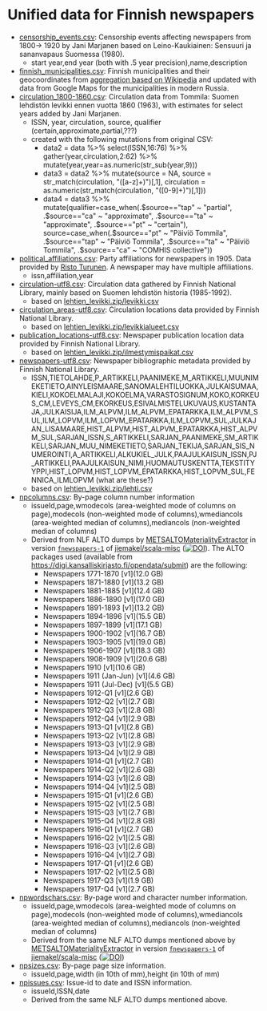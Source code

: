 # Unified data for Finnish newspapers

- [censorship_events.csv](censorship_events.csv): Censorship events affecting newspapers from 1800-> 1920 by Jani Marjanen based on Leino-Kaukiainen: Sensuuri ja sananvapaus Suomessa (1980).
  - start year,end year (both with .5 year precision),name,description
- [finnish_municipalities.csv](finnish_municipalities.csv): Finnish municipalities and their geocoordinates from [aggregation based on Wikipedia](http://datajournalismi.blogspot.fi/2013/03/suomen-kuntien-koordinaattitiedot.html) and updated with data from Google Maps for the municipalities in modern Russia.
- [circulation_1800-1860.csv](circulation_1800-1860.csv): Circulation data from Tommila: Suomen lehdistön levikki ennen vuotta 1860 (1963), with estimates for select years added by Jani Marjanen.
  - ISSN, year, circulation, source, qualifier (certain,approximate,partial,???)
  - created with the following mutations from original CSV:
    - data2 = data %>% select(ISSN,16:76) %>% gather(year,circulation,2:62) %>% mutate(year,year=as.numeric(str_sub(year,9)))
    - data3 = data2 %>% mutate(source = NA, source = str_match(circulation, "([a-z]+)")[,1], circulation = as.numeric(str_match(circulation, "([0-9]+)")[,1]))
    - data4 = data3 %>% mutate(qualifier=case_when(.$source=="tap" ~ "partial", .$source=="ca" ~ "approximate", .$source=="ta" ~ "approximate", .$source=="pt" ~ "certain"), source=case_when(.$source=="pt" ~ "Päiviö Tommila", .$source=="tap" ~ "Päiviö Tommila", .$source=="ta" ~ "Päiviö Tommila", .$source=="ca" ~ "COMHIS collective"))
- [political_affiliations.csv](1905newspapers_parties.csv): Party affiliations for newspapers in 1905. Data provided by [Risto Turunen](http://www.uta.fi/yky/en/contact/personnel/ristoturunen). A newspaper may have multiple affiliations.
  - issn,affiliation,year
- [circulation-utf8.csv](circulation-utf8.csv): Circulation data gathered by Finnish National Library, mainly based on Suomen lehdistön historia (1985-1992).
  - based on [lehtien_levikki.zip/levikki.csv](/finnish-newspapers/originals/lehtien_levikki.zip)
- [circulation_areas-utf8.csv](circulation_areas-utf8.csv): Circulation locations data provided by Finnish National Library.
  - based on [lehtien_levikki.zip/levikkialueet.csv](/finnish-newspapers/originals/lehtien_levikki.zip)
- [publication_locations-utf8.csv](publication_locations-utf8.csv): Newspaper publication location data provided by Finnish National Library.
  - based on [lehtien_levikki.zip/ilmestymispaikat.csv](/finnish-newspapers/originals/lehtien_levikki.zip)
- [newspapers-utf8.csv](newspapers-utf8.csv): Newspaper bibliographic metadata provided by Finnish National Library.
  - ISSN,TIETOLAHDE,P_ARTIKKELI,PAANIMEKE,M_ARTIKKELI,MUUNIMEKETIETO,AINYLEISMAARE,SANOMALEHTILUOKKA,JULKAISUMAA,KIELI,KOKOELMALAJI,KOKOELMA,VARASTOSIGNUM,KOKO,KORKEUS_CM,LEVEYS_CM,EKORKEUS,ESIVALMISTELUKUVAUS,KUSTANTAJA,JULKAISIJA,ILM_ALPVM,ILM_ALPVM_EPATARKKA,ILM_ALPVM_SUL,ILM_LOPVM,ILM_LOPVM_EPATARKKA,ILM_LOPVM_SUL,JULKAJAN_LISAMAARE,HIST_ALPVM,HIST_ALPVM_EPATARKKA,HIST_ALPVM_SUL,SARJAN_ISSN,S_ARTIKKELI,SARJAN_PAANIMEKE,SM_ARTIKKELI,SARJAN_MUU_NIMEKETIETO,SARJAN_TEKIJA,SARJAN_SIS_NUMEROINTI,A_ARTIKKELI,ALKUKIEL_JULK,PAAJULKAISUN_ISSN,PJ_ARTIKKELI,PAAJULKAISUN_NIMI,HUOMAUTUSKENTTA,TEKSTITYYPPI,HIST_LOPVM,HIST_LOPVM_EPATARKKA,HIST_LOPVM_SUL,FENNICA_ILMLOPVM (what are these?)
  - based on [lehtien_levikki.zip/lehti.csv](/finnish-newspapers/originals/lehtien_levikki.zip)
- [npcolumns.csv](npcolumns.csv): By-page column number information
  - issueId,page,wmodecols (area-weighted mode of columns on page),modecols (non-weighted mode of columns),wmediancols (area-weighted median of columns),mediancols (non-weighted median of columns)
  - Derived from NLF ALTO dumps by [METSALTOMaterialityExtractor](https://github.com/jiemakel/scala-misc/blob/fnewspapers-1/src/main/scala/METSALTOMaterialityExtractor.scala) in version [`fnewspapers-1`](https://github.com/jiemakel/scala-misc/tree/fnewspapers-1) of [jiemakel/scala-misc](https://github.com/jiemakel/scala-misc/) ([![DOI](https://zenodo.org/badge/DOI/10.5281/zenodo.3381993.svg)](https://doi.org/10.5281/zenodo.3381993)). The ALTO packages used (available from https://digi.kansalliskirjasto.fi/opendata/submit) are the following:
    - Newspapers 1771-1870 [v1](12.0 GB)
    - Newspapers 1871-1880 [v1](13.2 GB)
    - Newspapers 1881-1885 [v1](12.4 GB)
    - Newspapers 1886-1890 [v1](17.0 GB)
    - Newspapers 1891-1893 [v1](13.2 GB)
    - Newspapers 1894-1896 [v1](15.5 GB)
    - Newspapers 1897-1899 [v1](17.1 GB)
    - Newspapers 1900-1902 [v1](16.7 GB)
    - Newspapers 1903-1905 [v1](19.0 GB)
    - Newspapers 1906-1907 [v1](18.3 GB)
    - Newspapers 1908-1909 [v1](20.6 GB)
    - Newspapers 1910 [v1](10.6 GB)
    - Newspapers 1911 (Jan-Jun) [v1](4.6 GB)
    - Newspapers 1911 (Jul-Dec) [v1](5.5 GB)
    - Newspapers 1912-Q1 [v1](2.6 GB)
    - Newspapers 1912-Q2 [v1](2.7 GB)
    - Newspapers 1912-Q3 [v1](2.8 GB)
    - Newspapers 1912-Q4 [v1](2.9 GB)
    - Newspapers 1913-Q1 [v1](2.8 GB)
    - Newspapers 1913-Q2 [v1](2.8 GB)
    - Newspapers 1913-Q3 [v1](2.9 GB)
    - Newspapers 1913-Q4 [v1](2.9 GB)
    - Newspapers 1914-Q1 [v1](2.7 GB)
    - Newspapers 1914-Q2 [v1](2.6 GB)
    - Newspapers 1914-Q3 [v1](2.6 GB)
    - Newspapers 1914-Q4 [v1](2.5 GB)
    - Newspapers 1915-Q1 [v1](2.6 GB)
    - Newspapers 1915-Q2 [v1](2.5 GB)
    - Newspapers 1915-Q3 [v1](2.7 GB)
    - Newspapers 1915-Q4 [v1](2.8 GB)
    - Newspapers 1916-Q1 [v1](2.7 GB)
    - Newspapers 1916-Q2 [v1](2.5 GB)
    - Newspapers 1916-Q3 [v1](2.6 GB)
    - Newspapers 1916-Q4 [v1](2.7 GB)
    - Newspapers 1917-Q1 [v1](2.6 GB)
    - Newspapers 1917-Q2 [v1](2.5 GB)
    - Newspapers 1917-Q3 [v1](1.9 GB)
    - Newspapers 1917-Q4 [v1](2.7 GB)
- [npwordschars.csv](npwordschars.csv): By-page word and character number information.
  - issueId,page,wmodecols (area-weighted mode of columns on page),modecols (non-weighted mode of columns),wmediancols (area-weighted median of columns),mediancols (non-weighted median of columns)
  - Derived from the same NLF ALTO dumps mentioned above by [METSALTOMaterialityExtractor](https://github.com/jiemakel/scala-misc/blob/fnewspapers-1/src/main/scala/METSALTOMaterialityExtractor.scala) in version [`fnewspapers-1`](https://github.com/jiemakel/scala-misc/tree/fnewspapers-1) of [jiemakel/scala-misc](https://github.com/jiemakel/scala-misc/) ([![DOI](https://zenodo.org/badge/DOI/10.5281/zenodo.3381993.svg)](https://doi.org/10.5281/zenodo.3381993))
- [npsizes.csv](npsizes.csv): By-page page size information.
  - issueId,page,width (in 10th of mm),height (in 10th of mm)
- [npissues.csv](npissues.csv): Issue-id to date and ISSN information.
  - issueId,ISSN,date
  - Derived from the same NLF ALTO dumps mentioned above.
